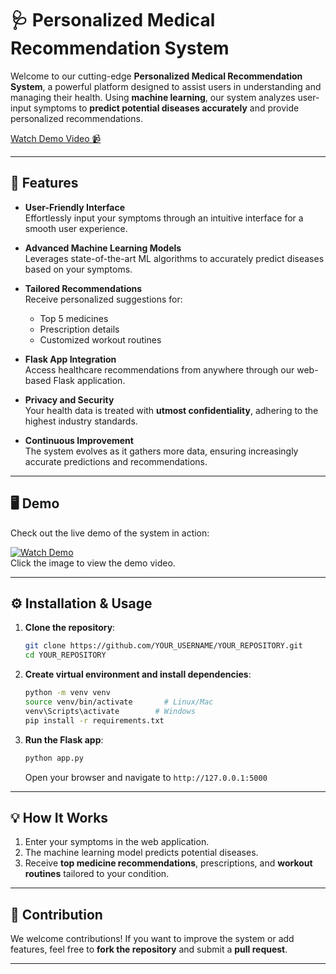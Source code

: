 # 🩺 Personalized Medical Recommendation System

Welcome to our cutting-edge **Personalized Medical Recommendation System**, a powerful platform designed to assist users in understanding and managing their health. Using **machine learning**, our system analyzes user-input symptoms to **predict potential diseases accurately** and provide personalized recommendations.  

[Watch Demo Video 📹](https://drive.google.com/file/d/1Az9m5tTUezWl0v5RQH5_4K91qo9jh-VI/view?usp=sharing)

---

## 🌟 Features

- **User-Friendly Interface**  
  Effortlessly input your symptoms through an intuitive interface for a smooth user experience.

- **Advanced Machine Learning Models**  
  Leverages state-of-the-art ML algorithms to accurately predict diseases based on your symptoms.

- **Tailored Recommendations**  
  Receive personalized suggestions for:  
  - Top 5 medicines  
  - Prescription details  
  - Customized workout routines

- **Flask App Integration**  
  Access healthcare recommendations from anywhere through our web-based Flask application.

- **Privacy and Security**  
  Your health data is treated with **utmost confidentiality**, adhering to the highest industry standards.

- **Continuous Improvement**  
  The system evolves as it gathers more data, ensuring increasingly accurate predictions and recommendations.

---

## 🖥️ Demo

Check out the live demo of the system in action:  

[![Watch Demo](https://img.youtube.com/vi/1Az9m5tTUezWl0v5RQH5_4K91qo9jh-VI/0.jpg)](https://drive.google.com/file/d/1Az9m5tTUezWl0v5RQH5_4K91qo9jh-VI/view?usp=sharing)  
Click the image to view the demo video.

---

## ⚙️ Installation & Usage

1. **Clone the repository**:  
   ```bash
   git clone https://github.com/YOUR_USERNAME/YOUR_REPOSITORY.git
   cd YOUR_REPOSITORY
   ```

2. **Create virtual environment and install dependencies**:  
   ```bash
   python -m venv venv
   source venv/bin/activate       # Linux/Mac
   venv\Scripts\activate        # Windows
   pip install -r requirements.txt
   ```

3. **Run the Flask app**:  
   ```bash
   python app.py
   ```
   Open your browser and navigate to `http://127.0.0.1:5000`

---

## 💡 How It Works

1. Enter your symptoms in the web application.  
2. The machine learning model predicts potential diseases.  
3. Receive **top medicine recommendations**, prescriptions, and **workout routines** tailored to your condition.


---

## 🤝 Contribution

We welcome contributions! If you want to improve the system or add features, feel free to **fork the repository** and submit a **pull request**.

---



